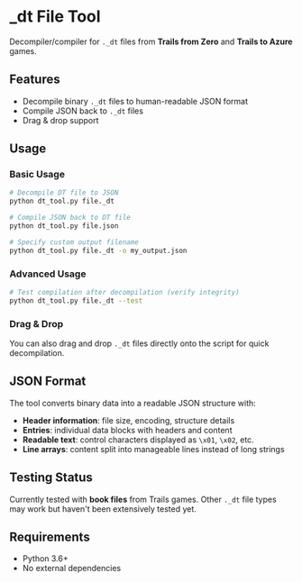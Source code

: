 # _dt File Tool

Decompiler/compiler for `._dt` files from **Trails from Zero** and **Trails to Azure** games.

## Features

- Decompile binary `._dt` files to human-readable JSON format
- Compile JSON back to `._dt` files
- Drag & drop support

## Usage

### Basic Usage
```bash
# Decompile DT file to JSON
python dt_tool.py file._dt

# Compile JSON back to DT file  
python dt_tool.py file.json

# Specify custom output filename
python dt_tool.py file._dt -o my_output.json
```

### Advanced Usage
```bash
# Test compilation after decompilation (verify integrity)
python dt_tool.py file._dt --test
```

### Drag & Drop
You can also drag and drop `._dt` files directly onto the script for quick decompilation.

## JSON Format

The tool converts binary data into a readable JSON structure with:
- **Header information**: file size, encoding, structure details
- **Entries**: individual data blocks with headers and content
- **Readable text**: control characters displayed as `\x01`, `\x02`, etc.
- **Line arrays**: content split into manageable lines instead of long strings

## Testing Status

Currently tested with **book files** from Trails games. Other `._dt` file types may work but haven't been extensively tested yet.

## Requirements

- Python 3.6+
- No external dependencies